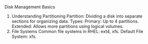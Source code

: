 Disk Management Basics
1. Understanding Partitioning
Partition: Dividing a disk into separate sections for organizing data.
Types:
Primary: Up to 4 partitions.
Extended: Allows more partitions using logical volumes.
2. File Systems
Common file systems in RHEL: ext4, xfs.
Default File System: xfs.
